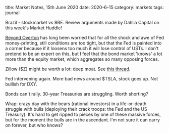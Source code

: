 title: Market Notes, 15th June 2020
date: 2020-6-15
category: markets
tags: journal


Brazil - stockmarket vs BRE. Review arguments made by Dahlia Capital on this week's Market Huddle!


[Beyond Overton](https://beyondoverton.com/2020/06/08/liquidity-down-equities-up-fed-around-the-corner/) has long been worried that for all the shock and awe of Fed money-printing, still conditions are too tight,
but that the Fed is painted into a corner because if it loosens too much it will lose control of USTs. 
I don't pretend to be an expert on this, but I feel that the bond market 'knows' a lot more than the equity market,
which aggregates so many opposing forces.


Zillow ($Z) might be worth a lot: deep moat. See [this thread](https://twitter.com/guessworkinvest/status/1272593240949063680).


Fed intervening again.  More bad news around $TSLA, stock goes up. Not bullish for DXY.


Bonds can't rally. 30-year Treasuries are struggling. Worth shorting?


Wrap: crazy day with the bears (rational investors) in a life-or-death struggle with bulls (deploying their crack troops: the Fed and the US Treasury). 
It's hard to get ripped to pieces by one of these massive forces, but for the moment the bulls are in the ascendant. 
I'm not sure it can carry on forever, but who knows?



